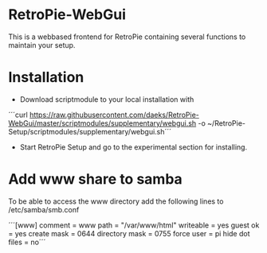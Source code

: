 # RetroPie-WebGui

This is a webbased frontend for RetroPie containing several functions to maintain your setup. 

# Installation 

- Download scriptmodule to your local installation with

´´´curl https://raw.githubusercontent.com/daeks/RetroPie-WebGui/master/scriptmodules/supplementary/webgui.sh -o ~/RetroPie-Setup/scriptmodules/supplementary/webgui.sh´´´
  
- Start RetroPie Setup and go to the experimental section for installing.

# Add www share to samba

To be able to access the www directory add the following lines to /etc/samba/smb.conf

´´´[www]
  comment = www
  path = "/var/www/html"
  writeable = yes
  guest ok = yes
  create mask = 0644
  directory mask = 0755
  force user = pi
  hide dot files = no´´´
